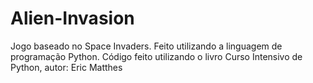 # Alien-Invasion
Jogo baseado no Space Invaders.
Feito utilizando a linguagem de programação Python.
Código feito utilizando o livro Curso Intensivo de Python, autor: Eric Matthes
